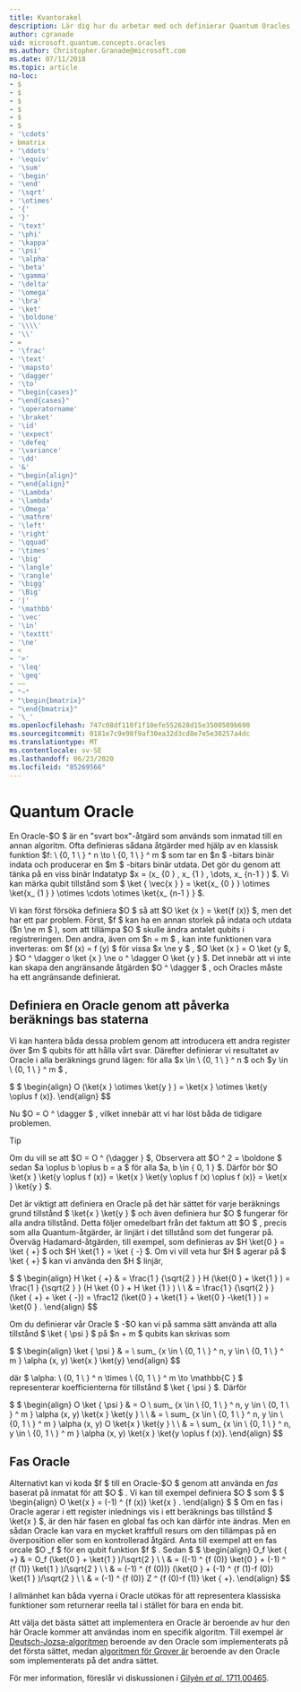 ```yaml
---
title: Kvantorakel
description: Lär dig hur du arbetar med och definierar Quantum Oracles, svarta Box-åtgärder som används som inmatade i en annan algoritm.
author: cgranade
uid: microsoft.quantum.concepts.oracles
ms.author: Christopher.Granade@microsoft.com
ms.date: 07/11/2018
ms.topic: article
no-loc:
- $
- $
- $
- $
- $
- $
- '\cdots'
- bmatrix
- '\ddots'
- '\equiv'
- '\sum'
- '\begin'
- '\end'
- '\sqrt'
- '\otimes'
- '{'
- '}'
- '\text'
- '\phi'
- '\kappa'
- '\psi'
- '\alpha'
- '\beta'
- '\gamma'
- '\delta'
- '\omega'
- '\bra'
- '\ket'
- '\boldone'
- '\\\\'
- '\\'
- =
- '\frac'
- '\text'
- '\mapsto'
- '\dagger'
- '\to'
- "\begin{cases}"
- "\end{cases}"
- '\operatorname'
- '\braket'
- '\id'
- '\expect'
- '\defeq'
- '\variance'
- '\dd'
- '&'
- "\begin{align}"
- "\end{align}"
- '\Lambda'
- '\lambda'
- '\Omega'
- '\mathrm'
- '\left'
- '\right'
- '\qquad'
- '\times'
- '\big'
- '\langle'
- '\rangle'
- '\bigg'
- '\Big'
- '|'
- '\mathbb'
- '\vec'
- '\in'
- '\texttt'
- '\ne'
- <
- '>'
- '\leq'
- '\geq'
- ~~
- "~"
- "\begin{bmatrix}"
- "\end{bmatrix}"
- '\_'
ms.openlocfilehash: 747c08df110f1f10efe552628d15e3500509b690
ms.sourcegitcommit: 0181e7c9e98f9af30ea32d3cd8e7e5e30257a4dc
ms.translationtype: MT
ms.contentlocale: sv-SE
ms.lasthandoff: 06/23/2020
ms.locfileid: "85269566"
---
```

# <a name="quantum-oracles"></a>Quantum Oracle

En Oracle-$O $ är en "svart box"-åtgärd som används som inmatad till en annan algoritm.
Ofta definieras sådana åtgärder med hjälp av en klassisk funktion $f: \\ {0, 1 \\ } ^ n \to \\ {0, 1 \\ } ^ m $ som tar en $n $ -bitars binär indata och producerar en $m $ -bitars binär utdata.
Det gör du genom att tänka på en viss binär Indatatyp $x = (x_ {0 } , x_ {1 } , \dots, x_ {n-1 } ) $.
Vi kan märka qubit tillstånd som $ \ket { \vec{x } } = \ket{x_ {0 } } \otimes \ket{x_ {1 } } \otimes \cdots \otimes \ket{x_ {n-1 } } $.

Vi kan först försöka definiera $O $ så att $O \ket {x } = \ket{f (x)} $, men det har ett par problem.
Först, $f $ kan ha en annan storlek på indata och utdata ($n \ne m $ ), som att tillämpa $O $ skulle ändra antalet qubits i registreringen.
Den andra, även om $n = m $ , kan inte funktionen vara inverteras: om $f (x) = f (y) $ för vissa $x \ne y $ , $O \ket {x } = O \ket {y $, } $O ^ \dagger o \ket {x } \ne o ^ \dagger O \ket {y } $.
Det innebär att vi inte kan skapa den angränsande åtgärden $O ^ \dagger $ , och Oracles måste ha ett angränsande definierat.

## <a name="defining-an-oracle-by-its-effect-on-computational-basis-states"></a>Definiera en Oracle genom att påverka beräknings bas staterna
Vi kan hantera båda dessa problem genom att introducera ett andra register över $m $ qubits för att hålla vårt svar.
Därefter definierar vi resultatet av Oracle i alla beräknings grund lägen: för alla $x \in \\ {0, 1 \\ } ^ n $ och $y \in \\ {0, 1 \\ } ^ m $ ,

$ $ \begin{align}
    O (\ket{x } \otimes \ket{y } ) = \ket{x } \otimes \ket{y \oplus f (x)}.
\end{align}
$$

Nu $O = O ^ \dagger $ , vilket innebär att vi har löst båda de tidigare problemen.

> [!TIP]
> Om du vill se att $O = O ^ {\dagger } $, Observera att $O ^ 2 = \boldone $ sedan $a \oplus b \oplus b = a $ för alla $a, b \in \{ 0, 1 \} $.
> Därför bör $O \ket{x } \ket{y \oplus f (x)} = \ket{x } \ket{y \oplus f (x) \oplus f (x)} = \ket{x } \ket{y } $.

Det är viktigt att definiera en Oracle på det här sättet för varje beräknings grund tillstånd $ \ket{x } \ket{y } $ och även definiera hur $O $ fungerar för alla andra tillstånd.
Detta följer omedelbart från det faktum att $O $ , precis som alla Quantum-åtgärder, är linjärt i det tillstånd som det fungerar på.
Överväg Hadamard-åtgärden, till exempel, som definieras av $H \ket{0 } = \ket { +} $ och $H \ket{1 } = \ket { -} $.
Om vi vill veta hur $H $ agerar på $ \ket { +} $ kan vi använda den $H $ linjär,

$ $ \begin{align}
H \ket { +} & = \frac{1 } {\sqrt{2 } } H (\ket{0 } + \ket{1 } ) = \frac{1 } {\sqrt{2 } } (H \ket {0 } + H \ket {1 } ) \\ \\ & = \frac{1 } {\sqrt{2 } } (\ket { +} + \ket { -}) = \frac12 (\ket{0 } + \ket{1 } + \ket{0 } -\ket{1 } ) = \ket{0 } .
\end{align}
$$

Om du definierar vår Oracle $ -$O kan vi på samma sätt använda att alla tillstånd $ \ket { \psi } $ på $n + m $ qubits kan skrivas som

$ $ \begin{align}
\ket { \psi } & = \ sum_ {x \in \\ {0, 1 \\ } ^ n, y \in \\ {0, 1 \\ } ^ m } \alpha (x, y) \ket{x } \ket{y}
\end{align}
$$

där $ \alpha: \\ {0, 1 \\ } ^ n \times \\ {0, 1 \\ } ^ m \to \mathbb{C } $ representerar koefficienterna för tillstånd $ \ket { \psi } $. Därför

$ $ \begin{align}
O \ket { \psi } & = O \ sum_ {x \in \\ {0, 1 \\ } ^ n, y \in \\ {0, 1 \\ } ^ m } \alpha (x, y) \ket{x } \ket{y } \\ \\ & = \ sum_ {x \in \\ {0, 1 \\ } ^ n, y \in \\ {0, 1 \\ } ^ m } \alpha (x, y) O \ket{x } \ket{y } \\ \\ & = \ sum_ {x \in \\ {0, 1 \\ } ^ n, y \in \\ {0, 1 \\ } ^ m } \alpha (x, y) \ket{x } \ket{y \oplus f (x)}.
\end{align}
$$

## <a name="phase-oracles"></a>Fas Oracle
Alternativt kan vi koda $f $ till en Oracle-$O $ genom att använda en _fas_ baserat på inmatat för att $O $ .
Vi kan till exempel definiera $O $ som $ $ \begin{align}
    O \ket{x } = (-1) ^ {f (x)} \ket{x } .
\end{align}
$ $ Om en fas i Oracle agerar i ett register inlednings vis i ett beräknings bas tillstånd $ \ket{x } $, är den här fasen en global fas och kan därför inte ändras.
Men en sådan Oracle kan vara en mycket kraftfull resurs om den tillämpas på en överposition eller som en kontrollerad åtgärd.
Anta till exempel att en fas orcale $O _f $ för en qubit funktion $f $ .
Sedan $ $ \begin{align}
    O_f \ket { +} & = O_f (\ket{0 } + \ket{1 } )/\sqrt{2 } \\ \\ & = ((-1) ^ {f (0)} \ket{0 } + (-1) ^ {f (1)} \ket{1 } )/\sqrt{2 } \\ \\ & = (-1) ^ {f (0))} (\ket{0 } + (-1) ^ {f (1)-f (0)} \ket{1 } )/\sqrt{2 } \\ \\ & = (-1) ^ {f (0)} Z ^ {f (0)-f (1)} \ket { +}.
\end{align}
$$

I allmänhet kan båda vyerna i Oracle utökas för att representera klassiska funktioner som returnerar reella tal i stället för bara en enda bit.

Att välja det bästa sättet att implementera en Oracle är beroende av hur den här Oracle kommer att användas inom en specifik algoritm.
Till exempel är [Deutsch-Jozsa-algoritmen](https://en.wikipedia.org/wiki/Deutsch%E2%80%93Jozsa_algorithm) beroende av den Oracle som implementerats på det första sättet, medan [algoritmen för Grover är](https://en.wikipedia.org/wiki/Grover's_algorithm) beroende av den Oracle som implementerats på det andra sättet.


För mer information, föreslår vi diskussionen i [Gilyén *et al*. 1711,00465](https://arxiv.org/abs/1711.00465).
